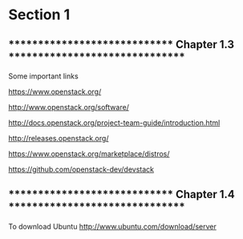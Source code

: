 Section 1
=========

**************************** Chapter 1.3 ******************************
---------

Some important links

https://www.openstack.org/

http://www.openstack.org/software/

http://docs.openstack.org/project-team-guide/introduction.html

http://releases.openstack.org/

https://www.openstack.org/marketplace/distros/

https://github.com/openstack-dev/devstack


**************************** Chapter 1.4 ******************************
---------

To download Ubuntu 
http://www.ubuntu.com/download/server



